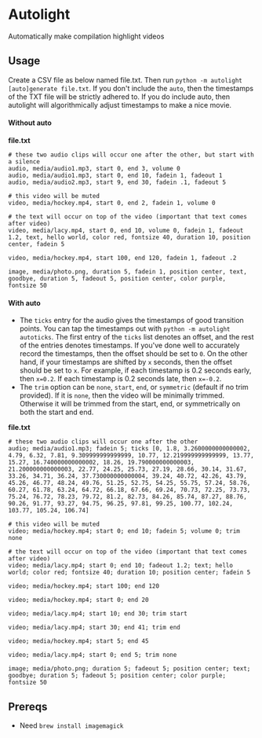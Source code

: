 # Autolight

Automatically make compilation highlight videos

## Usage

Create a CSV file as below named file.txt. Then run `python -m autolight [auto]generate file.txt`.
If you don't include the `auto`, then the timestamps of the TXT file will be strictly adhered to.
If you do include auto, then autolight will algorithmically adjust timestamps to make a nice movie.


#### Without auto

**file.txt**

```
# these two audio clips will occur one after the other, but start with a silence
audio, media/audio1.mp3, start 0, end 3, volume 0
audio, media/audio1.mp3, start 0, end 10, fadein 1, fadeout 1
audio, media/audio2.mp3, start 9, end 30, fadein .1, fadeout 5

# this video will be muted
video, media/hockey.mp4, start 0, end 2, fadein 1, volume 0

# the text will occur on top of the video (important that text comes after video)
video, media/lacy.mp4, start 0, end 10, volume 0, fadein 1, fadeout 1.2, text, hello world, color red, fontsize 40, duration 10, position center, fadein 5

video, media/hockey.mp4, start 100, end 120, fadein 1, fadeout .2

image, media/photo.png, duration 5, fadein 1, position center, text, goodbye, duration 5, fadeout 5, position center, color purple, fontsize 50

```


#### With auto

- The `ticks` entry for the audio gives the timestamps of good transition points. You can tap the timestamps out with `python -m autolight autoticks`. The first entry of the `ticks` list denotes an offset, and the rest of the entries denotes timestamps. If you've done well to accurately record the timestamps, then the offset should be set to `0`. On the other hand, if your timestamps are shifted by `x` seconds, then the offset should be set to `x`. For example, if each timestamp is 0.2 seconds early, then `x=0.2`. If each timestamp is 0.2 seconds late, then `x=-0.2`.
- The `trim` option can be `none`, `start`, `end`, or `symmetric` (default if no trim provided). If it is `none`, then the video will be minimally trimmed. Otherwise it will be trimmed from the start, end, or symmetrically on both the start and end.

**file.txt**

```
# these two audio clips will occur one after the other
audio; media/audio1.mp3; fadein 5; ticks [0, 1.8, 3.2600000000000002, 4.79, 6.32, 7.81, 9.309999999999999, 10.77, 12.219999999999999, 13.77, 15.27, 16.740000000000002, 18.26, 19.790000000000003, 21.200000000000003, 22.77, 24.25, 25.73, 27.19, 28.66, 30.14, 31.67, 33.26, 34.71, 36.24, 37.730000000000004, 39.24, 40.72, 42.26, 43.79, 45.26, 46.77, 48.24, 49.76, 51.25, 52.75, 54.25, 55.75, 57.24, 58.76, 60.27, 61.78, 63.24, 64.72, 66.18, 67.66, 69.24, 70.73, 72.25, 73.73, 75.24, 76.72, 78.23, 79.72, 81.2, 82.73, 84.26, 85.74, 87.27, 88.76, 90.26, 91.77, 93.27, 94.75, 96.25, 97.81, 99.25, 100.77, 102.24, 103.77, 105.24, 106.74]

# this video will be muted
video; media/hockey.mp4; start 0; end 10; fadein 5; volume 0; trim none

# the text will occur on top of the video (important that text comes after video)
video; media/lacy.mp4; start 0; end 10; fadeout 1.2; text; hello world; color red; fontsize 40; duration 10; position center; fadein 5

video; media/hockey.mp4; start 100; end 120

video; media/hockey.mp4; start 0; end 20

video; media/lacy.mp4; start 10; end 30; trim start

video; media/lacy.mp4; start 30; end 41; trim end

video; media/hockey.mp4; start 5; end 45

video; media/lacy.mp4; start 0; end 5; trim none

image; media/photo.png; duration 5; fadeout 5; position center; text; goodbye; duration 5; fadeout 5; position center; color purple; fontsize 50

```



## Prereqs

- Need `brew install imagemagick`